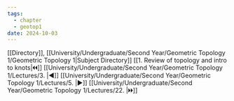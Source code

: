 ```yaml
---
tags:
  - chapter
  - geotop1
date: 2024-10-03
---
```

[[Directory]], [[University/Undergraduate/Second Year/Geometric Topology 1/Geometric Topology 1|Subject Directory]]
[[1. Review of topology and intro to knots|🞀🞀]] [[University/Undergraduate/Second Year/Geometric Topology 1/Lectures/3. |◀]] [[University/Undergraduate/Second Year/Geometric Topology 1/Lectures/5. |▶]] [[University/Undergraduate/Second Year/Geometric Topology 1/Lectures/22. |🞂🞂]]
# 
## 
### 